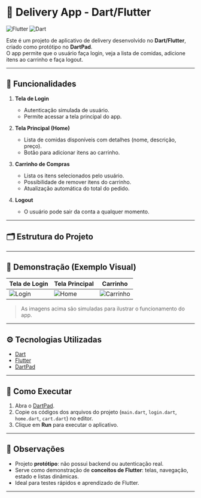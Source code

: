 # 🍔 Delivery App - Dart/Flutter

![Flutter](https://img.shields.io/badge/Flutter-02569B?style=flat&logo=flutter&logoColor=white) ![Dart](https://img.shields.io/badge/Dart-0175C2?style=flat&logo=dart&logoColor=white)

Este é um projeto de aplicativo de delivery desenvolvido no **Dart/Flutter**, criado como protótipo no **DartPad**.  
O app permite que o usuário faça login, veja a lista de comidas, adicione itens ao carrinho e faça logout.

---

## 📱 Funcionalidades

1. **Tela de Login**
   - Autenticação simulada de usuário.
   - Permite acessar a tela principal do app.

2. **Tela Principal (Home)**
   - Lista de comidas disponíveis com detalhes (nome, descrição, preço).
   - Botão para adicionar itens ao carrinho.

3. **Carrinho de Compras**
   - Lista os itens selecionados pelo usuário.
   - Possibilidade de remover itens do carrinho.
   - Atualização automática do total do pedido.

4. **Logout**
   - O usuário pode sair da conta a qualquer momento.

---

## 🗂 Estrutura do Projeto


---

## 📸 Demonstração (Exemplo Visual)

| Tela de Login | Tela Principal | Carrinho |
|---------------|----------------|----------|
| ![Login](https://via.placeholder.com/200x400.png?text=Login) | ![Home](https://via.placeholder.com/200x400.png?text=Home) | ![Carrinho](https://via.placeholder.com/200x400.png?text=Carrinho) |

> As imagens acima são simuladas para ilustrar o funcionamento do app.

---

## ⚙ Tecnologias Utilizadas

- [Dart](https://dart.dev/)
- [Flutter](https://flutter.dev/)
- [DartPad](https://dartpad.dev/)

---

## 🚀 Como Executar

1. Abra o [DartPad](https://dartpad.dev/).
2. Copie os códigos dos arquivos do projeto (`main.dart`, `login.dart`, `home.dart`, `cart.dart`) no editor.
3. Clique em **Run** para executar o aplicativo.

---

## 📝 Observações

- Projeto **protótipo**: não possui backend ou autenticação real.
- Serve como demonstração de **conceitos de Flutter**: telas, navegação, estado e listas dinâmicas.
- Ideal para testes rápidos e aprendizado de Flutter.

---
